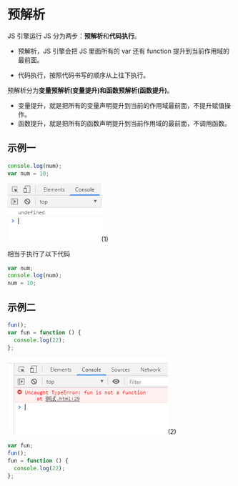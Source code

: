 # 预解析

JS 引擎运行 JS 分为两步：**预解析**和**代码执行**。

- 预解析，JS 引擎会把 JS 里面所有的 var 还有 function 提升到当前作用域的最前面。

- 代码执行，按照代码书写的顺序从上往下执行。

预解析分为**变量预解析(变量提升)**和**函数预解析(函数提升)**。

- 变量提升，就是把所有的变量声明提升到当前的作用域最前面，不提升赋值操作。
- 函数提升，就是把所有的函数声明提升到当前作用域的最前面，不调用函数。

## 示例一

```javascript
console.log(num);
var num = 10;
```

![image](../images/39/1.png)(1)

相当于执行了以下代码

```javascript
var num;
console.log(num);
num = 10;
```

## 示例二

```javascript
fun();
var fun = function () {
  console.log(22);
};
```

![image](../images/39/2.png)(2)

```javascript
var fun;
fun();
fun = function () {
  console.log(22);
};
```
